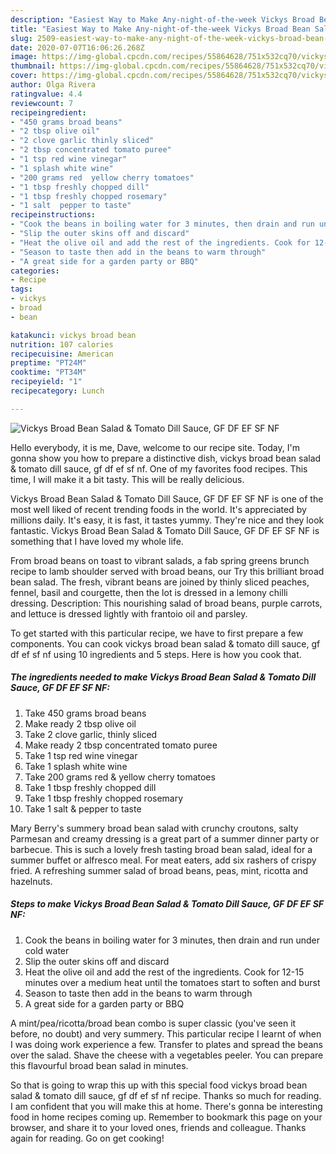 ```yaml
---
description: "Easiest Way to Make Any-night-of-the-week Vickys Broad Bean Salad &amp;amp; Tomato Dill Sauce, GF DF EF SF NF"
title: "Easiest Way to Make Any-night-of-the-week Vickys Broad Bean Salad &amp;amp; Tomato Dill Sauce, GF DF EF SF NF"
slug: 2509-easiest-way-to-make-any-night-of-the-week-vickys-broad-bean-salad-and-amp-tomato-dill-sauce-gf-df-ef-sf-nf
date: 2020-07-07T16:06:26.268Z
image: https://img-global.cpcdn.com/recipes/55864628/751x532cq70/vickys-broad-bean-salad-tomato-dill-sauce-gf-df-ef-sf-nf-recipe-main-photo.jpg
thumbnail: https://img-global.cpcdn.com/recipes/55864628/751x532cq70/vickys-broad-bean-salad-tomato-dill-sauce-gf-df-ef-sf-nf-recipe-main-photo.jpg
cover: https://img-global.cpcdn.com/recipes/55864628/751x532cq70/vickys-broad-bean-salad-tomato-dill-sauce-gf-df-ef-sf-nf-recipe-main-photo.jpg
author: Olga Rivera
ratingvalue: 4.4
reviewcount: 7
recipeingredient:
- "450 grams broad beans"
- "2 tbsp olive oil"
- "2 clove garlic thinly sliced"
- "2 tbsp concentrated tomato puree"
- "1 tsp red wine vinegar"
- "1 splash white wine"
- "200 grams red  yellow cherry tomatoes"
- "1 tbsp freshly chopped dill"
- "1 tbsp freshly chopped rosemary"
- "1 salt  pepper to taste"
recipeinstructions:
- "Cook the beans in boiling water for 3 minutes, then drain and run under cold water"
- "Slip the outer skins off and discard"
- "Heat the olive oil and add the rest of the ingredients. Cook for 12-15 minutes over a medium heat until the tomatoes start to soften and burst"
- "Season to taste then add in the beans to warm through"
- "A great side for a garden party or BBQ"
categories:
- Recipe
tags:
- vickys
- broad
- bean

katakunci: vickys broad bean 
nutrition: 107 calories
recipecuisine: American
preptime: "PT24M"
cooktime: "PT34M"
recipeyield: "1"
recipecategory: Lunch

---
```



![Vickys Broad Bean Salad &amp; Tomato Dill Sauce, GF DF EF SF NF](https://img-global.cpcdn.com/recipes/55864628/751x532cq70/vickys-broad-bean-salad-tomato-dill-sauce-gf-df-ef-sf-nf-recipe-main-photo.jpg)

Hello everybody, it is me, Dave, welcome to our recipe site. Today, I'm gonna show you how to prepare a distinctive dish, vickys broad bean salad &amp; tomato dill sauce, gf df ef sf nf. One of my favorites food recipes. This time, I will make it a bit tasty. This will be really delicious.

Vickys Broad Bean Salad &amp; Tomato Dill Sauce, GF DF EF SF NF is one of the most well liked of recent trending foods in the world. It's appreciated by millions daily. It's easy, it is fast, it tastes yummy. They're nice and they look fantastic. Vickys Broad Bean Salad &amp; Tomato Dill Sauce, GF DF EF SF NF is something that I have loved my whole life.

From broad beans on toast to vibrant salads, a fab spring greens brunch recipe to lamb shoulder served with broad beans, our Try this brilliant broad bean salad. The fresh, vibrant beans are joined by thinly sliced peaches, fennel, basil and courgette, then the lot is dressed in a lemony chilli dressing. Description: This nourishing salad of broad beans, purple carrots, and lettuce is dressed lightly with frantoio oil and parsley.


To get started with this particular recipe, we have to first prepare a few components. You can cook vickys broad bean salad &amp; tomato dill sauce, gf df ef sf nf using 10 ingredients and 5 steps. Here is how you cook that.

<!--inarticleads1-->

##### The ingredients needed to make Vickys Broad Bean Salad &amp; Tomato Dill Sauce, GF DF EF SF NF:

1. Take 450 grams broad beans
1. Make ready 2 tbsp olive oil
1. Take 2 clove garlic, thinly sliced
1. Make ready 2 tbsp concentrated tomato puree
1. Take 1 tsp red wine vinegar
1. Take 1 splash white wine
1. Take 200 grams red &amp; yellow cherry tomatoes
1. Take 1 tbsp freshly chopped dill
1. Take 1 tbsp freshly chopped rosemary
1. Take 1 salt &amp; pepper to taste


Mary Berry&#39;s summery broad bean salad with crunchy croutons, salty Parmesan and creamy dressing is a great part of a summer dinner party or barbecue. This is such a lovely fresh tasting broad bean salad, ideal for a summer buffet or alfresco meal. For meat eaters, add six rashers of crispy fried. A refreshing summer salad of broad beans, peas, mint, ricotta and hazelnuts. 

<!--inarticleads2-->

##### Steps to make Vickys Broad Bean Salad &amp; Tomato Dill Sauce, GF DF EF SF NF:

1. Cook the beans in boiling water for 3 minutes, then drain and run under cold water
1. Slip the outer skins off and discard
1. Heat the olive oil and add the rest of the ingredients. Cook for 12-15 minutes over a medium heat until the tomatoes start to soften and burst
1. Season to taste then add in the beans to warm through
1. A great side for a garden party or BBQ


A mint/pea/ricotta/broad bean combo is super classic (you&#39;ve seen it before, no doubt) and very summery. This particular recipe I learnt of when I was doing work experience a few. Transfer to plates and spread the beans over the salad. Shave the cheese with a vegetables peeler. You can prepare this flavourful broad bean salad in minutes. 

So that is going to wrap this up with this special food vickys broad bean salad &amp; tomato dill sauce, gf df ef sf nf recipe. Thanks so much for reading. I am confident that you will make this at home. There's gonna be interesting food in home recipes coming up. Remember to bookmark this page on your browser, and share it to your loved ones, friends and colleague. Thanks again for reading. Go on get cooking!
